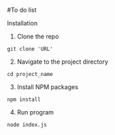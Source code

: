 #To do list

Installation
1. Clone the repo
```
git clone 'URL'
```
2. Navigate to the project directory
```
cd project_name
 ```
3. Install NPM packages
```
npm install
```
4. Run program
```
node index.js
```

